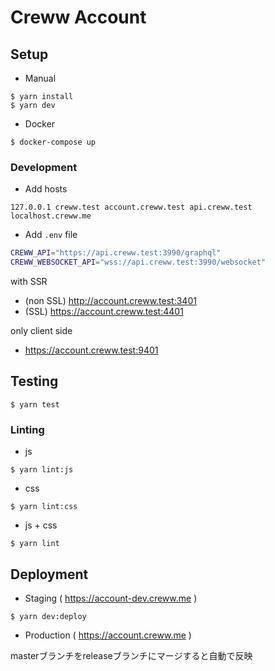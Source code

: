 # Creww Account


## Setup


* Manual

```shell
$ yarn install
$ yarn dev
```

* Docker

```shell
$ docker-compose up
```

### Development

* Add hosts

```
127.0.0.1 creww.test account.creww.test api.creww.test localhost.creww.me
```

* Add `.env` file

```sh
CREWW_API="https://api.creww.test:3990/graphql"
CREWW_WEBSOCKET_API="wss://api.creww.test:3990/websocket"
```

with SSR

* (non SSL) http://account.creww.test:3401
* (SSL) https://account.creww.test:4401

only client side

* https://account.creww.test:9401

## Testing

```shell
$ yarn test
```

### Linting

* js

```shell
$ yarn lint:js
```

* css

```shell
$ yarn lint:css
```

* js + css

```shell
$ yarn lint
```


## Deployment

* Staging ( https://account-dev.creww.me )

```shell
$ yarn dev:deploy
```

* Production ( https://account.creww.me )

masterブランチをreleaseブランチにマージすると自動で反映
